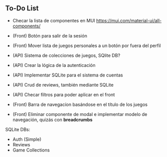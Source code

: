 ## To-Do List
- Checar la lista de componentes en MUI
    https://mui.com/material-ui/all-components/

- (Front) Botón para salir de la sesión
- (Front) Mover lista de juegos personales a un botón por fuera del perfil
- (API) Sistema de colecciones de juegos, SQlite DB?
- (API) Crear la lógica de la autenticación
- (API) Implementar SQLite para el sistema de cuentas 
- (API) Crud de reviews, también mediante SQLite 
- (API) Checar filtros para poder aplicar en el front 
- (Front) Barra de navegacíon basándose en el título de los juegos 
- (Front) Eliminar componente de modal e implementar modelo de navegación, quizás con **breadcrumbs**

SQLite DBs:
- Auth (Simple)
- Reviews 
- Game Collections